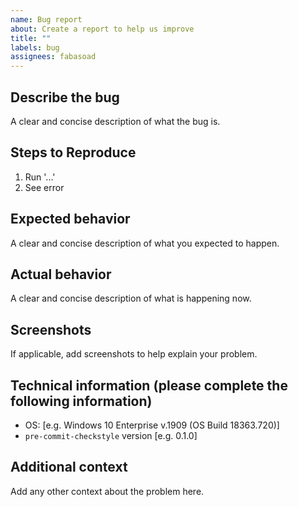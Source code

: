 ```yaml
---
name: Bug report
about: Create a report to help us improve
title: ""
labels: bug
assignees: fabasoad
---
```


## Describe the bug

A clear and concise description of what the bug is.

## Steps to Reproduce

1. Run '...'
2. See error

## Expected behavior

A clear and concise description of what you expected to happen.

## Actual behavior

A clear and concise description of what is happening now.

## Screenshots

If applicable, add screenshots to help explain your problem.

## Technical information (please complete the following information)

- OS: [e.g. Windows 10 Enterprise v.1909 (OS Build 18363.720)]
- `pre-commit-checkstyle` version [e.g. 0.1.0]

## Additional context

Add any other context about the problem here.
